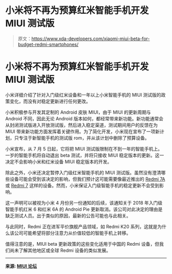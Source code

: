 # 小米将不再为预算红米智能手机开发 MIUI 测试版

> 原文：<https://www.xda-developers.com/xiaomi-miui-beta-for-budget-redmi-smartphones/>

# 小米将不再为预算红米智能手机开发 MIUI 测试版

小米详细介绍了针对入门级红米设备和一年以上小米智能手机的 MIUI 测试版的政策变化，而没有对稳定更新进行任何更改。

小米积极参与开发其定制的 Android 皮肤 MIUI，由于 MIUI 的更新周期与 Android 不同，因此无论 Android 版本如何，都经常带来新功能。新功能通常会从封闭测试版进入开放测试版，然后进入稳定渠道，测试期间用户的反馈在为 MIUI 带来新功能方面发挥着关键作用。为了简化开发，小米现在宣布了一项新计划，只专注于新智能手机的测试版 rom，并从该计划中删除了预算设备。

小米宣布，从 7 月 5 日起，它将把 MIUI 测试版限制在不到一年的智能手机上。一岁的智能手机将自动退出 beta 测试，并将只接收 MIUI 稳定版本的更新。这一决定不会影响小米和红米设备 MIUI 稳定版本的开发。

除此之外，小米还决定暂停入门级红米智能手机的 MIUI 测试版。虽然没有澄清哪些设备可能会受到该决定的影响，但我们预计这可能需要像最近推出的 [Redmi 7A](https://www.xda-developers.com/xiaomi-redmi-7a-k20/) 或 [Redmi 7](https://www.xda-developers.com/xiaomi-redmi-7-with-qualcomm-snapdragon-632-4000mah-battery-launched-in-china-alongside-note-7-pro-and-redmi-airdots/) 这样的设备。然而，小米保证入门级智能手机的稳定更新不会受到影响。

这一声明可以被视为小米 4 月份另一份通知的后续，该通知关于 2018 年入门级智能手机红米 6 和红米 6A 的 Android Pie 更新取消。该公司对此决定的理由是缺乏测试人员。出于类似的原因，最新的公告可能也与此相关。

与此同时，Redmi 正在进军平价旗舰产品领域，如 Redmi K20 系列，这就是为什么该公司可能希望将部分注意力从价值较低的智能手机上转移。

值得注意的是，MIUI beta 更新政策的这些变化适用于中国的 Redmi 设备，但我们尚未了解其他地区或全球 Redmi 设备的类似发展。

* * *

**来源: [MIUI 论坛](http://www.miui.com/forum.php?mod=viewthread&tid=24754910)**